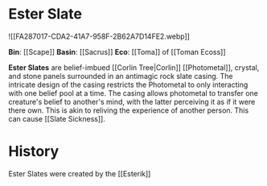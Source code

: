 <!-- wiki-header-section:start -->
# Ester Slate

<!-- wiki-header-section:end -->

<!-- not-for-live-publishing:start -->
<!-- obsidian-pull:start -->
![[FA287017-CDA2-41A7-958F-2B62A7D14FE2.webp]]

**Bin**: [[Scape]]
**Basin**: [[Sacrus]]
**Eco**: [[Toma]] of [[Toman Ecoss]]



**Ester Slates** are belief-imbued [[Corlin Tree|Corlin]] [[Photometal]], crystal, and stone panels surrounded in an antimagic rock slate casing. The intricate design of the casing restricts the Photometal to only interacting with one belief pool at a time. The casing allows photometal to transfer one creature's belief to another's mind, with the latter perceiving it as if it were there own. This is akin to reliving the experience of another person. This can cause [[Slate Sickness]].

# History

Ester Slates were created by the [[Esterik]]
<!-- obsidian-pull:end -->
<!-- not-for-live-publishing:end -->